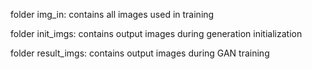 folder img_in: contains all images used in training

folder init_imgs: contains output images during generation initialization

folder result_imgs: contains output images during GAN training
